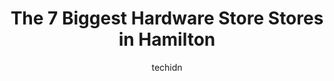 ---
layout: ampstory
image: https://i0.wp.com/www.auto.or.id/wp-content/uploads/2023/06/naborhood-home-hardware-0-hamilton-1686323534.jpeg?resize=640,853
author: techidn
featured: false
description: Hamilton, Ontario, Canada is a haven for Hardware Store enthusiasts, boasting an impressive array of 7 top-notch establishments. Whether youre a seasoned connoisseur or simply curious to ex
title: The 7 Biggest Hardware Store Stores in Hamilton
cover:
   title: The 7 Biggest Hardware Store Stores in Hamilton
   subtitle: AUTO.OR.ID
   background: https://www.auto.or.id/wp-content/uploads/2023/06/naborhood-home-hardware-0-hamilton-1686323534.jpeg

pages: 
 - layout: thirds
   top: <h1>#1 The Home Depot</h1>
   bottom: "<p>I stopped into Home Depot to get information to replace my bathtubI had a few questions  as I need a wider tub.Joseph checked all the models on display and the width  of </p>"
   background: https://www.auto.or.id/wp-content/uploads/2023/06/naborhood-home-hardware-1-hamilton-1686323535.jpeg
   backgroundblur: true
 - layout: thirds
   top: <h1>#2 The Home Depot</h1>
   bottom: "<p>1775 Stone Church Rd E, Stoney Creek, ON L8J 0B4, Canada</p>"
   background: https://www.auto.or.id/wp-content/uploads/2023/06/naborhood-home-hardware-2-hamilton-1686323536.jpeg
   cta:
      link: https://www.auto.or.id/the-7-biggest-hardware-store-stores-in-hamilton/
      text: The 7 Biggest Hardware Store Stores in Hamilton
 - layout: thirds
   top: <h1>#3 Lowes Home Improvement</h1>
   bottom: "<p>100 Portia Dr, Ancaster, ON L9G 0G1, Canada</p>"
   background: https://images.unsplash.com/photo-1653047256226-ab0d16c758d5?ixlib=rb-4.0.3&ixid=MnwxMjA3fDB8MHxwaG90by1wYWdlfHx8fGVufDB8fHx8&auto=format&fit=crop&w=640&h=853&q=80
   cta:
      link: https://www.auto.or.id/the-7-biggest-hardware-store-stores-in-hamilton/
      text: The 7 Biggest Hardware Store Stores in Hamilton
 - layout: thirds
   top: <h1>#4 Fennell & Gage Home Hardware</h1>
   bottom: "<p>983 Fennell Ave E, Hamilton, ON L8T 1R1, Canada</p>"
   background: https://images.unsplash.com/photo-1619843810550-d7ba538ea44f?ixlib=rb-4.0.3&ixid=MnwxMjA3fDB8MHxwaG90by1wYWdlfHx8fGVufDB8fHx8&auto=format&fit=crop&w=640&h=853&q=80
   cta:
      link: https://www.auto.or.id/the-7-biggest-hardware-store-stores-in-hamilton/
      text: The 7 Biggest Hardware Store Stores in Hamilton
 - layout: thirds
   top: <h1>#5 Weeks Home Hardware - Waterdown</h1>
   bottom: "<p>71 Hamilton St N N/A, Waterdown, ON L0R 2H0, Canada</p>"
   background: https://images.unsplash.com/photo-1604755948429-a463f1d43c45?ixlib=rb-4.0.3&ixid=MnwxMjA3fDB8MHxwaG90by1wYWdlfHx8fGVufDB8fHx8&auto=format&fit=crop&w=640&h=853&q=80
   cta:
      link: https://www.auto.or.id/the-7-biggest-hardware-store-stores-in-hamilton/
      text: The 7 Biggest Hardware Store Stores in Hamilton
 - layout: thirds
   top: <h1>#6 RONA Hamilton (Rymal Road)</h1>
   bottom: "<p>1245 Rymal Rd E, Hamilton, ON L8W 3N1, Canada</p>"
   background: https://images.unsplash.com/photo-1570730325943-d6cc45ec31b2?ixlib=rb-4.0.3&ixid=MnwxMjA3fDB8MHxwaG90by1wYWdlfHx8fGVufDB8fHx8&auto=format&fit=crop&w=640&h=853&q=80
   cta:
      link: https://www.auto.or.id/the-7-biggest-hardware-store-stores-in-hamilton/
      text: The 7 Biggest Hardware Store Stores in Hamilton
 - layout: thirds
   top: <h1>#7 Naborhood Home Hardware</h1>
   bottom: "<p>797 Barton St E, Hamilton, ON L8L 3B2, Canada</p>"
   background: https://images.unsplash.com/photo-1626941946705-10e82ef4c533?ixlib=rb-4.0.3&ixid=MnwxMjA3fDB8MHxwaG90by1wYWdlfHx8fGVufDB8fHx8&auto=format&fit=crop&w=640&h=853&q=80
   cta:
      link: https://www.auto.or.id/the-7-biggest-hardware-store-stores-in-hamilton/
      text: The 7 Biggest Hardware Store Stores in Hamilton
 - layout: thirds
   middle: Continue reading...
   background: https://images.unsplash.com/photo-1626302592106-ad36b003cb39?ixlib=rb-4.0.3&ixid=MnwxMjA3fDB8MHxwaG90by1wYWdlfHx8fGVufDB8fHx8&auto=format&fit=crop&w=640&h=853&q=80
   cta:
      link: https://www.auto.or.id/the-7-biggest-hardware-store-stores-in-hamilton/
      text: The 7 Biggest Hardware Store Stores in Hamilton

---